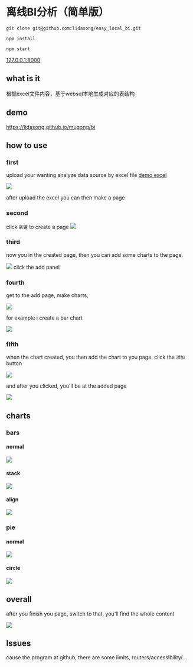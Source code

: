 # 离线BI分析（简单版）

`git clone git@github.com:lidasong/easy_local_bi.git`

`npm install`

`npm start`

[127.0.0.1:8000](127.0.0.1:8000)

## what is it
  根据excel文件内容，基于websql本地生成对应的表结构

## demo
  https://lidasong.github.io/mugong/bi

## how to use

### first

upload your wanting analyze data source by excel file
[demo excel](./static/order.xlsx)

![](./static/first.png)

after upload the excel you can then make a page

### second

click `新建` to create a page
![](./static/second.png)

### third
now you in the created page, then you can add some charts to the page.

![](./static/third.png)
click the add panel

### fourth
get to the add page, make charts,

![](./static/forth.png)

for example i create a bar chart

![](./static/chart_bar.png)

### fifth

when the chart created, you then add the chart to you page.
click the `添加` button

![](./static/fifth.png)

and after you clicked, you'll be at the added page

![](./static/page_added.png)


## charts

### bars

#### normal

![](./static/chart_bar.png)

#### stack
![](./static/bar_stack.png)

#### align
![](./static/bar_align.png)

### pie

#### normal

![](./static/pie.png)

#### circle
![](./static/ring.png)

## overall

after you finish you page, switch to that, you'll find the whole content

![](./static/overall.png)


## Issues

cause the program at github, there are some limits, routers/accessibility/...

